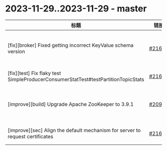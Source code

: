 # 2023-11-29..2023-11-29 - master
| 标题 | 链接 | 作者 | 标签 |
| - | :--: | :--: | - |
| [fix][broker] Fixed getting incorrect KeyValue schema version | [#21632](https://github.com/apache/pulsar/pull/21632) | [@Technoboy-](https://github.com/Technoboy-) | `doc-not-needed` `ready-to-test` `release/2.9.5` `release/2.10.6` `release/3.0.3` `release/2.11.4` `release/3.1.3`  | 
| [fix][test] Fix flaky test SimpleProducerConsumerStatTest#testPartitionTopicStats | [#21642](https://github.com/apache/pulsar/pull/21642) | [@Technoboy-](https://github.com/Technoboy-) | `flaky-tests` `doc-not-needed` `ready-to-test`  | 
| [improve][build] Upgrade Apache ZooKeeper to 3.9.1 | [#20933](https://github.com/apache/pulsar/pull/20933) | [@eolivelli](https://github.com/eolivelli) | `doc-not-needed` `ready-to-test` `dependencies` `cherry-picked/branch-3.0` `release/3.0.3` `release/3.1.3`  | 
| [improve][sec] Align the default mechanism for server to request certificates | [#21625](https://github.com/apache/pulsar/pull/21625) | [@mattisonchao](https://github.com/mattisonchao) | `type/enhancement` `component/security` `doc-not-needed` `ready-to-test`  | 
